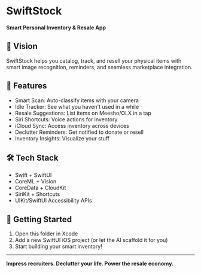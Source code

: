 # SwiftStock

**Smart Personal Inventory & Resale App**

## 🚀 Vision
SwiftStock helps you catalog, track, and resell your physical items with smart image recognition, reminders, and seamless marketplace integration.

## 🧠 Features
- Smart Scan: Auto-classify items with your camera
- Idle Tracker: See what you haven't used in a while
- Resale Suggestions: List items on Meesho/OLX in a tap
- Siri Shortcuts: Voice actions for inventory
- iCloud Sync: Access inventory across devices
- Declutter Reminders: Get notified to donate or resell
- Inventory Insights: Visualize your stuff

## 🛠️ Tech Stack
- Swift + SwiftUI
- CoreML + Vision
- CoreData + CloudKit
- SiriKit + Shortcuts
- UIKit/SwiftUI Accessibility APIs

## 🚦 Getting Started
1. Open this folder in Xcode
2. Add a new SwiftUI iOS project (or let the AI scaffold it for you)
3. Start building your smart inventory!

---

**Impress recruiters. Declutter your life. Power the resale economy.** 